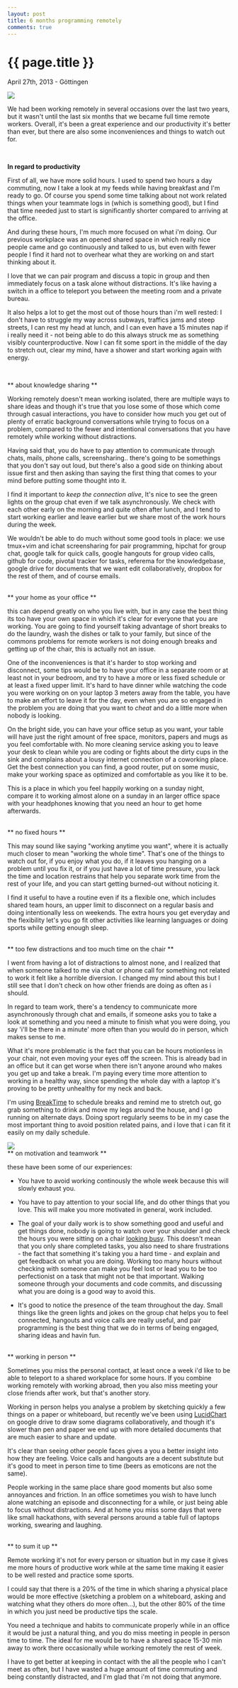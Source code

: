 ```yaml
---
layout: post
title: 6 months programming remotely
comments: true
---
```


{{ page.title }}
================

<p class="meta">April 27th, 2013 - Göttingen</p>


<img src="/images/mi_setup.jpg" />



We had been working remotely in several occasions over the last two years, but it wasn't until the last six months that we became full time remote workers. Overall, it's been a great experience and our productivity it's better than ever, but there are also some inconveniences and things to watch out for.

<br />

**In regard to productivity**

First of all, we have more solid hours. I used to spend two hours a day
commuting, now I take a look at my feeds while having breakfast and I'm ready to go. Of course you spend some time talking about not work related things when your teammate logs in (which is something good), but I find that time needed just to start is significantly shorter compared to arriving at the office.

And during these hours, I'm much more focused on what i'm doing. Our previous workplace was an opened
shared space in which really nice people came and go continuously and
talked to us, but even with fewer people I find it hard not to
overhear what they are working on and start thinking about it. 

I love that we can pair program and
discuss a topic in group and then immediately focus on a task alone without
distractions. It's like having a switch in a office to teleport you
between the meeting room and a private bureau.

It also helps a lot to get the most out of those hours than i'm well
rested: I don't have to struggle my way across subways, traffics jams and steep
streets, I can rest my head at lunch, and I can even have a 15 minutes nap
if i really need it - not being able to do this always struck me as something visibly
counterproductive. Now I can fit
some sport in the middle of the day to stretch out, clear my mind, have
a shower and start working again with energy.

<br />

** about knowledge sharing **

Working remotely doesn't mean working isolated, there are multiple ways to share ideas and though it's true that you lose some of those which come through casual interactions, you have to consider how much you get out of plenty of erratic background conversations while trying to focus on a problem, compared to the fewer and intentional conversations that you have remotely while working without distractions.

Having said that, you do have to pay attention to communicate through chats, mails, phone calls, screensharing.. there's going to be somethings that you don't say out loud, but there's also a good side on thinking about issue first and then asking than saying the first thing that comes to your mind before putting some thought into it.

I find it important to *keep the connection alive*, It's nice to see the
green lights on the group chat even if we talk asynchronously. We check with each other early on the morning and quite often after lunch, and I tend to start working earlier and leave earlier but we share most of the work hours during the week.

We wouldn't be able to do much without some good tools in place: we use tmux+vim and ichat screensharing for pair programming, hipchat for group chat, google talk for quick calls, google hangouts for group video calls, github for code, pivotal tracker for tasks, referema for the knowledgebase, google drive for documents that we want edit collaboratively, dropbox for the rest of them, and of course emails. 


<br />
**  your home as your office **

this can depend greatly on who you live with, but in any case the best thing its too have your own space in which it's clear for everyone that you are working. You are going to find yourself taking advantage of short breaks to do the laundry, wash the dishes or talk to your family, but since of the commons problems for remote workers is not doing enough breaks and getting up of the chair, this is actually not an issue. 

One of the inconveniences is that it's harder to stop working and disconnect, some tips
would be to have your office in a separate room or at least not in your
bedroom, and try to have a more or less fixed schedule or at least a fixed upper limit.
It's hard to have dinner while watching the code you were working
on on your laptop 3 meters away from the table, you have to make an
effort to leave it for the day, even when you are so engaged in the problem
you are doing that you want to _cheat_ and do a little more when
nobody is looking.

On the bright side, you can have your office setup as you want, your
table will have just the right amount of free space, monitors, papers
and mugs as you feel comfortable with. No more cleaning service asking
you to leave your desk to clean while you are coding or fights about the
dirty cups in the sink and complains about a lousy internet
connection of a coworking place. Get the best connection you can find, a good router, put on some music, make your working space as
optimized and comfortable as you like it to be. 

This is a place in which you feel happily working on a sunday night, compare it to working almost alone on a sunday in an larger office space with your headphones knowing that you need an hour to get home afterwards.



<br />
** no fixed hours **

This may sound like saying "working anytime you want", where it is actually much closer to
mean "working the whole time". That's one of the things to watch out
for, if you enjoy what you do, if it leaves you hanging on a problem until you fix it, or if you just have a lot of time
pressure, you lack the time and location restrains that help you separate
work time from the rest of your life, and you can start getting burned-out without
noticing it. 

I find it useful to have a routine even if its a flexible one, which
includes shared team hours, an upper limit to disconnect on a regular
basis and doing intentionally less on weekends. The extra hours you get
everyday and the flexibility let's you go fit other activities like
learning languages or doing sports while getting enough sleep.


<br />
** too few distractions and too much time on the chair **

I went from having a lot of distractions to almost none, and I realized that when
someone talked to me via chat or phone call for something not related to
work it felt like a horrible diversion. I changed my mind about this but I still see that I
don't check on how other friends are doing as often as i should.

In regard to team work, there's a tendency to communicate more
asynchronously through chat and emails, if someone asks you to take a
look at something and you need a minute to finish what you were doing,
you say 'i'll be there in a minute' more often than you would do in
person, which makes sense to me. 

What it's more problematic is the fact that you can be hours motionless in
your chair, not even moving your eyes off the screen. This is already bad in an
office but it can get worse when there isn't anyone around who makes
you get up and take a break. I'm paying every time more attention to
working in a healthy way, since spending the whole day with a laptop it's
proving to be pretty unhealthy for my neck and back.

I'm using <a href="https://itunes.apple.com/us/app/breaktime/id427475982?mt=12" target="_blank">BreakTime</a> to schedule breaks and remind me to stretch out, go grab something to drink and move my legs around the house, and I go running on alternate days. Doing sport regularly seems to be in my case the most important thing to avoid position related pains, and i love that i can fit it easily on my daily schedule.

<img src="/images/salir_a_correr.jpg" />



<br />
** on motivation and teamwork **

these have been some of our experiences:

- You have to avoid working continously the whole week because this will slowly exhaust you. 

- You have to pay attention to your social life, and do other things that you love. This will make you more motivated in general, work included.

- The goal of your daily work is to show something good and useful and get things done, nobody is going to watch over your shoulder and check the hours you were sitting on a chair <a href="http://www.quora.com/Career-Advice/What-are-your-favorite-methods-for-looking-busy-at-work" target="_blank">looking busy</a>. This doesn't mean that you only share completed tasks, you also need to share frustrations - the fact that something it's taking you a hard time - and explain and get feedback on
what you are doing. Working too many hours without checking with someone can make you feel lost or lead you to be too perfectionist on a task that might not be that important. Walking someone through your documents and code commits, and discussing what you are doing is a good way to avoid this.

- It's good to notice the presence of the team throughout the day. Small things like the green lights and jokes on the group chat helps you to feel connected, hangouts and voice calls are really useful, and pair programming is the best thing that we do in terms of being engaged, sharing ideas and havin fun.


<br />
** working in person **

Sometimes you miss the personal contact, at least once a week i'd like to be able to teleport to a shared workplace for some hours. If you
combine working remotely with working abroad, then you also miss meeting your close friends after work, but that's another story.

Working in person helps you analyse a problem by sketching quickly a few things on a paper or whiteboard, but recently we've been using <a href="https://www.lucidchart.com/" target="_blank">LucidChart</a> on google drive to draw some diagrams collaboratively, and though it's slower than pen and paper we end up with more detailed documents that are much easier to share and update.

It's clear than seeing other people faces gives a you a better insight into how they are feeling. Voice calls and hangouts are a decent substitute but it's good to meet in person time to time (beers as emoticons are not the
same).

People working in the same place share good moments but also some annoyances and friction. In an office sometimes you wish to have lunch alone watching an episode and disconnecting for a while, or just being able to focus without distractions. And at home you miss some days that were like small hackathons, with several persons around a table full of laptops working, swearing and laughing.

<br />
** to sum it up **

Remote working it's not for every person or situation but in my case it gives me more hours of productive work while at the same time making it easier to be well rested and practice some sports.

I could say that there is a 20% of the time in which sharing a physical place would
be more effective (sketching a problem on a whiteboard, asking and watching what they others do more often...), but the other 80% of the time in which you just need be productive tips the scale.

You need a technique and habits to communicate properly while in an office it would be just a natural thing, and you do miss meeting in
people in person time to time. The ideal for me would be to have a shared space 15-30 min away to work there occasionally while working
remotely the rest of week.

I have to get better at keeping in contact with the all the people who I can't meet as often, but I have wasted a huge amount of time commuting and being constantly distracted, and I'm glad that i'm not doing that anymore.
